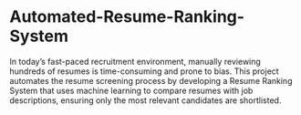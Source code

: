 # Automated-Resume-Ranking-System
In today’s fast-paced recruitment environment, manually reviewing hundreds of resumes is time-consuming and prone to bias. This project automates the resume screening process by developing a Resume Ranking System that uses machine learning to compare resumes with job descriptions, ensuring only the most relevant candidates are shortlisted.
